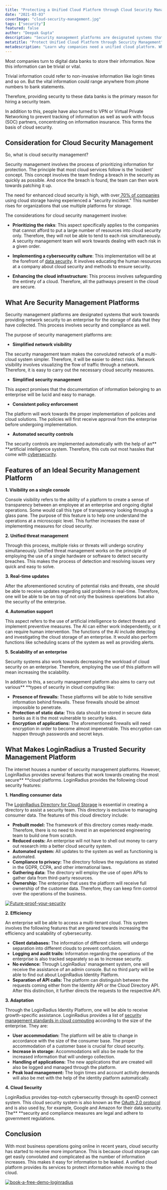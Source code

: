 ```yaml
---
title: "Protecting a Unified Cloud Platform through Cloud Security Management"
date: "2021-03-03"
coverImage: "cloud-security-management.jpg"
tags: ["security"]
featured: false 
author: "Deepak Gupta"
description: "Security management platforms are designated systems that work towards providing network security to an enterprise for the storage of data that they have collected. This process involves security and compliance as well."
metatitle: "Protect Unified Cloud Platform through Security Management"
metadescription: "Learn why companies need a unified cloud platform. What are the primary considerations for cloud security management that businesses should swear by."
---
```



Most companies turn to digital data banks to store their information. Now this information can be trivial or vital. 

Trivial information could refer to non-invasive information like login times and so on. But the vital information could range anywhere from phone numbers to bank statements. 

Therefore, providing security to these data banks is the primary reason for hiring a security team. 

 

In addition to this, people have also turned to VPN or Virtual Private Networking to prevent tracking of information as well as work with focus (SOC) partners, concentrating on information insurance. This forms the basis of cloud security. 

 


## Consideration for Cloud Security Management 

 

So, what is cloud security management?

 

Security management involves the process of prioritizing information for protection. The principle that most cloud services follow is the 'incident' concept. This concept involves the team finding a breach in the security as quickly as possible. And once the breach is found, the team can then work towards patching it up. 

The need for enhanced cloud security is high, with over[ 70% of companies](https://secure2.sophos.com/en-us/content/state-of-cloud-security.aspx) using cloud storage having experienced a "security incident." This number rises for organizations that use multiple platforms for storage. 

 

The considerations for cloud security management involve: 

 



*   **Prioritizing the risks**: This aspect specifically applies to the companies that cannot afford to put a large number of resources into cloud security only. Therefore, they will not be able to tend to each risk simultaneously. A security management team will work towards dealing with each risk in a given order. 

 



*   **Implementing a cybersecurity culture**: This implementation will be at the forefront of [data security](https://www.loginradius.com/blog/start-with-identity/2020/12/data-security-best-practices/). It involves educating the human resources at a company about cloud security and methods to ensure security. 

 



*   **Enhancing the cloud infrastructure:** This process involves safeguarding the entirety of a cloud. Therefore, all the pathways present in the cloud are secure. 


## What Are Security Management Platforms

 

Security management platforms are designated systems that work towards providing network security to an enterprise for the storage of data that they have collected. This process involves security and compliance as well. 

 

The purpose of security management platforms are: 

 



*   **Simplified network visibility**

The security management team makes the convoluted network of a multi-cloud system simpler. Therefore, it will be easier to detect risks. Network visibility involves visualizing the flow of traffic through a network. Therefore, it is easy to carry out the necessary cloud security measures. 



*   **Simplified security management**

This aspect promises that the documentation of information belonging to an enterprise will be lucid and easy to manage. 



*   **Consistent policy enforcement** 

The platform will work towards the proper implementation of policies and cloud solutions. The policies will first receive approval from the enterprise before undergoing implementation. 



*   **Automated security controls**

The security controls are implemented automatically with the help of an** **artificial intelligence system. Therefore, this cuts out most hassles that come with [cybersecurity](https://www.loginradius.com/blog/start-with-identity/2019/10/cybersecurity-best-practices-for-enterprises/). 


## Features of an Ideal Security Management Platform 

**1. Visibility on a single console** 

Console visibility refers to the ability of a platform to create a sense of transparency between an employee at an enterprise and ongoing digital operations. Some would call this type of transparency looking through a glass pane. The purpose of this feature is to help one understand the operations at a microscopic level. This further increases the ease of implementing measures for cloud security.

**2. Unified threat management** 

Through this process, multiple risks or threats will undergo scrutiny simultaneously. Unified threat management works on the principle of employing the use of a single hardware or software to detect security breaches. This makes the process of detection and resolving issues very quick and easy to solve. 

**3. Real-time updates** 

After the aforementioned scrutiny of potential risks and threats, one should be able to receive updates regarding said problems in real-time. Therefore, one will be able to be on top of not only the business operations but also the security of the enterprise. 

**4. Automation support** 

This aspect refers to the use of artificial intelligence to detect threats and implement preventive measures. The AI can either work independently, or it can require human intervention. The functions of the AI include detecting and investigating the cloud storage of an enterprise. It would also perform functions like scheduling scans of the system as well as providing alerts. 

**5. Scalability of an enterprise**

Security systems also work towards decreasing the workload of cloud security on an enterprise. Therefore, employing the use of this platform will mean increasing the scalability. 

In addition to this, a security management platform also aims to carry out various** **types of security in cloud computing like: 



*   **Presence of firewalls:** These platforms will be able to hide sensitive information behind firewalls. These firewalls should be almost impossible to penetrate. 
*   **Protection of static data:** This data should be stored in secure data banks as it is the most vulnerable to security leaks. 
*   **Encryption of applications:** The aforementioned firewalls will need encryption in order to become almost impenetrable. This encryption can happen through passwords and secret keys. 


## What Makes LoginRadius a Trusted Security Management Platform

The internet houses a number of security management platforms. However, LoginRadius provides several features that work towards creating the most secure** **cloud platforms. LoginRadius provides the following cloud security features: 

**1.** **Handling consumer data**

The [LoginRadius Directory for Cloud Storage](https://www.loginradius.com/cloud-directory/) is essential in creating a directory to assist a security team. This directory is exclusive to managing consumer data. The features of this cloud directory include: 



*   **Prebuilt model:** The framework of this directory comes ready-made. Therefore, there is no need to invest in an experienced engineering team to build one from scratch. 
*   **Reduced costs:** An enterprise will not have to shell out money to carry out research into a better cloud security system. 
*   **Automated system:** All updates to the system as well as functioning is automated. 
*   **Compliance to privacy:** The directory follows the regulations as stated in the GDPR, CCPA, and other international laws. 
*   **Gathering data:** The directory will employ the use of open APIs to gather data from third-party resources. 
*   **Ownership:** The enterprise that uses the platform will receive full ownership of the customer data. Therefore, they can keep firm control over the operations of the business. 

[![Future-proof-your-security](Future-proof-your-security.png)](https://www.loginradius.com/resource/cloud-security-system-sase-whitepaper)



**2. Efficiency** 

An enterprise will be able to access a multi-tenant cloud. This system involves the following features that are geared towards increasing the efficiency and scalability of cybersecurity. 



*   **Client databases:** The information of different clients will undergo separation into different clouds to prevent confusion. 
*   **Logging and audit trails:** Information regarding the operations of the enterprise is also tracked separately so as to increase security. 
*   **No evidence:** Through LoginRadius' management system, one will receive the assistance of an admin console. But no third party will be able to find out about LoginRadius Identity Platform. 
*   **Separation of API calls:** The platform can distinguish between the requests coming either from the Identity API or the Cloud Directory API. After this distinction, it further directs the requests to the respective API. 

**3. Adaptation**

Through the LoginRadius Identity Platform, one will be able to receive growth-specific assistance. LoginRadius provides a list of [security management standards in cloud computing](https://www.loginradius.com/blog/start-with-identity/2021/01/identity-management-in-cloud-computing/) according to the size of the enterprise. They are:



*   **User accommodation:** The platform will be able to change in accordance with the size of the consumer base. The proper accommodation of a customer base is crucial for cloud security.
*   **Increase in storage:** Accommodations will also be made for the increased information that will undergo collection. 
*   **Handling of applications:** The new applications that are created will also be logged and managed through the platform. 
*   **Peak load management:** The login times and account activity demands will also be met with the help of the identity platform automatically. 

**4. Cloud Security** 

LoginRadius provides top-notch cybersecurity through its openID connect system. This cloud security system is also known as the [OAuth 2.0 protocol](https://www.loginradius.com/) and is also used by, for example,  Google and Amazon for their data security. The** **security and compliance measures are legal and adhere to government regulations. 


## Conclusion 

With most business operations going online in recent years, cloud security has started to receive more importance. This is because cloud storage can get easily convoluted and complicated as the number of information increases. This makes it easy for information to be leaked. A unified cloud platform provides its services to protect information while moving to the cloud.

[![book-a-free-demo-loginradius](../../assets/book-a-demo-loginradius.png)](https://www.loginradius.com/book-a-demo/)
